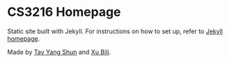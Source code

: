 CS3216 Homepage
===========

Static site built with Jekyll. For instructions on how to set up, refer to [Jekyll homepage](http://jekyllrb.com/).

Made by [Tay Yang Shun](https://github.com/yangshun) and [Xu Bili](https://github.com/xbili).
